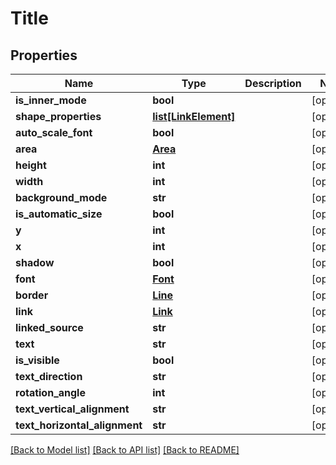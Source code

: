 # Title

## Properties
Name | Type | Description | Notes
------------ | ------------- | ------------- | -------------
**is_inner_mode** | **bool** |  | [optional] 
**shape_properties** | [**list[LinkElement]**](LinkElement.md) |  | [optional] 
**auto_scale_font** | **bool** |  | [optional] 
**area** | [**Area**](Area.md) |  | [optional] 
**height** | **int** |  | [optional] 
**width** | **int** |  | [optional] 
**background_mode** | **str** |  | [optional] 
**is_automatic_size** | **bool** |  | [optional] 
**y** | **int** |  | [optional] 
**x** | **int** |  | [optional] 
**shadow** | **bool** |  | [optional] 
**font** | [**Font**](Font.md) |  | [optional] 
**border** | [**Line**](Line.md) |  | [optional] 
**link** | [**Link**](Link.md) |  | [optional] 
**linked_source** | **str** |  | [optional] 
**text** | **str** |  | [optional] 
**is_visible** | **bool** |  | [optional] 
**text_direction** | **str** |  | [optional] 
**rotation_angle** | **int** |  | [optional] 
**text_vertical_alignment** | **str** |  | [optional] 
**text_horizontal_alignment** | **str** |  | [optional] 

[[Back to Model list]](../README.md#documentation-for-models) [[Back to API list]](../README.md#documentation-for-api-endpoints) [[Back to README]](../README.md)


